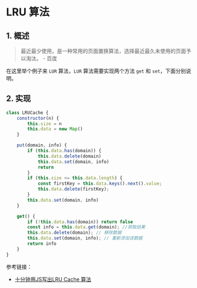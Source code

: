 # LRU 算法

## 1. 概述

> 最近最少使用，是一种常用的页面置换算法，选择最近最久未使用的页面予以淘汰。  - 百度

在这里举个例子来 `LUR` 算法，`LUR` 算法需要实现两个方法 `get` 和 `set`，下面分别说明。

## 2. 实现

```js
class LRUCache {
    constructor(n) {
        this.size = n
        this.data = new Map()
    }

    put(domain, info) {
        if (this.data.has(domain)) {
            this.data.delete(domain)
            this.data.set(domain, info)
            return
        }
        if (this.size <= this.data.length) {
            const firstKey = this.data.keys().next().value;
            this.data.delete(firstKey);
        }
        this.data.set(domain, info)
    }

    get() {
        if (!this.data.has(domain)) return false
        const info = this.data.get(domain); //获取结果
        this.data.delete(domain); // 移除数据
        this.data.set(domain, info); // 重新添加该数据
        return info
    }
}
```

参考链接：

- [十分钟用JS写出LRU Cache 算法](https://jishuin.proginn.com/p/763bfbd54255)